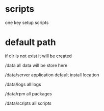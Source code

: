 # scripts


one key setup scripts

# default path

if dir is not exist it will be created

/data            all data will be store here

/data/server     application default install location

/data/logs       all logs

/data/rpm        all packages

/data/scripts    all scripts
